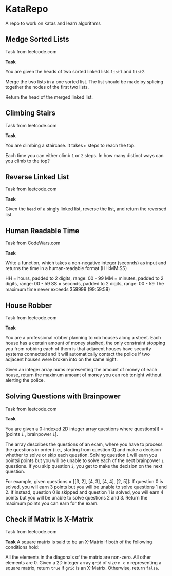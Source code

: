 # KataRepo
A repo to work on katas and learn algorithms 
## Medge Sorted Lists 
Task from leetcode.com

**Task**

You are given the heads of two sorted linked lists `list1` and `list2`.

Merge the two lists in a one sorted list. The list should be made by splicing together the nodes of the first two lists.

Return the head of the merged linked list.

## Climbing Stairs
Task from leetcode.com

**Task**
 
You are climbing a staircase. It takes `n` steps to reach the top.

Each time you can either climb `1` or `2` steps. In how many distinct ways can you climb to the top?

## Reverse Linked List
Task from leetcode.com

**Task**

Given the `head` of a singly linked list, reverse the list, and return the reversed list.


## Human Readable Time
Task from CodeWars.com 

**Task**

Write a function, which takes a non-negative integer (seconds) as input and returns the time in a human-readable format (HH:MM:SS)

HH = hours, padded to 2 digits, range: 00 - 99
MM = minutes, padded to 2 digits, range: 00 - 59
SS = seconds, padded to 2 digits, range: 00 - 59
The maximum time never exceeds 359999 (99:59:59)

## House Robber 
Task from leetcode.com

**Task**

You are a professional robber planning to rob houses along a street.
Each house has a certain amount of money stashed, the only constraint 
stopping you from robbing each of them is that adjacent houses have security
systems connected and it will automatically contact the police if two adjacent
houses were broken into on the same night.

Given an integer array nums representing the amount of money of each house,
return the maximum amount of money you can rob tonight without alerting the police.

## Solving Questions with Brainpower
Task from leetcode.com

**Task**

You are given a 0-indexed 2D integer array questions where questions[i] = [points `i` , brainpower `i`].

The array describes the questions of an exam, where you have to process the questions in order 
(i.e., starting from question 0) and make a decision whether to solve or skip each question. 
Solving question `i` will earn you pointsi points but you will be unable to solve each of the next brainpower `i` questions. 
If you skip question `i`, you get to make the decision on the next question.

For example, given questions = [[3, 2], [4, 3], [4, 4], [2, 5]]:
If question 0 is solved, you will earn 3 points but you will be unable to solve questions 1 and 2.
If instead, question 0 is skipped and question 1 is solved, you will earn 4 points but you will be unable to solve questions 2 and 3.
Return the maximum points you can earn for the exam.

## Check if Matrix Is X-Matrix
Task from leetcode.com

**Task**
A square matrix is said to be an X-Matrix if both of the following conditions hold:

All the elements in the diagonals of the matrix are non-zero.
All other elements are 0.
Given a 2D integer array `grid` of size `n x n` representing a square matrix, return `true` if `grid` is an X-Matrix. Otherwise, return `false`.

 
